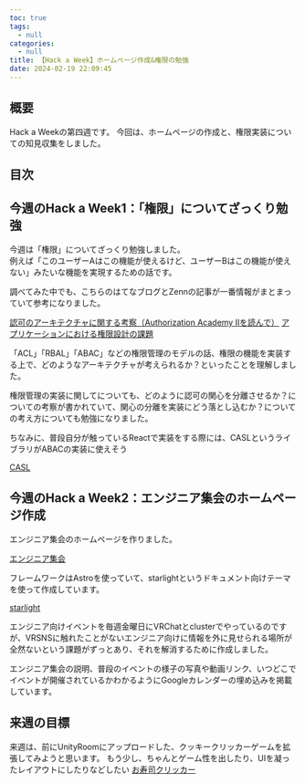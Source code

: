 ```yaml
---
toc: true
tags:
  - null
categories:
  - null
title: 【Hack a Week】ホームページ作成&権限の勉強
date: 2024-02-19 22:09:45
---
```


## 概要

Hack a Weekの第四週です。
今回は、ホームページの作成と、権限実装についての知見収集をしました。

## 目次
<!-- toc -->

<!--more-->

## 今週のHack a Week1：「権限」についてざっくり勉強

今週は「権限」についてざっくり勉強しました。  
例えば「このユーザーAはこの機能が使えるけど、ユーザーBはこの機能が使えない」みたいな機能を実現するための話です。

調べてみた中でも、こちらのはてなブログとZennの記事が一番情報がまとまっていて参考になりました。

[認可のアーキテクチャに関する考察（Authorization Academy IIを読んで）](https://zenn.dev/she_techblog/articles/6eff1f28d107be?redirected=1)
[アプリケーションにおける権限設計の課題](https://kenfdev.hateblo.jp/entry/2020/01/13/115032)

「ACL」「RBAL」「ABAC」などの権限管理のモデルの話、権限の機能を実装する上で、どのようなアーキテクチャが考えられるか？といったことを理解しました。

権限管理の実装に関してについても、どのように認可の関心を分離させるか？についての考察が書かれていて、関心の分離を実装にどう落とし込むか？についての考え方についても勉強になりました。

ちなみに、普段自分が触っているReactで実装をする際には、CASLというライブラリがABACの実装に使えそう

[CASL](https://casl.js.org/v6/en/guide/intro)

## 今週のHack a Week2：エンジニア集会のホームページ作成

エンジニア集会のホームページを作りました。

[エンジニア集会](https://engineer-meetup.com/)

フレームワークはAstroを使っていて、starlightというドキュメント向けテーマを使って作成しています。

[starlight](https://starlight.astro.build/ja/getting-started/)

エンジニア向けイベントを毎週金曜日にVRChatとclusterでやっているのですが、VRSNSに触れたことがないエンジニア向けに情報を外に見せられる場所が全然ないという課題がずっとあり、それを解消するために作成しました。

エンジニア集会の説明、普段のイベントの様子の写真や動画リンク、いつどこでイベントが開催されているかわかるようにGoogleカレンダーの埋め込みを掲載しています。

## 来週の目標

来週は、前にUnityRoomにアップロードした、クッキークリッカーゲームを拡張してみようと思います。
もう少し、ちゃんとゲーム性を出したり、UIを凝ったレイアウトにしたりなどしたい
[お寿司クリッカー](https://unityroom.com/games/osushi_clicker)